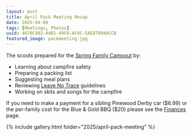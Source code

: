 ```yaml
---
layout: post
title: April Pack Meeting Recap
date: 2025-04-08
tags: [Meetings, Photos]
uuid: 4670C982-A4B1-49F8-AF4C-5AE87094ACCB
featured_image: packmeeting.jpg
---
```


The scouts prepared for the [Spring Family Campout](/2025/01/19/spring-family-campout-date/) by:

* Learning about campfire safety
* Preparing a packing list
* Suggesting meal plans
* Reviewing [Leave No Trace](https://lnt.org) guidelines
* Working on skits and songs for the campfire

If you need to make a payment for a sibling Pinewood Derby car ($6.99) or the per-family cost for the Blue & Gold BBQ ($20) please see the [Finances](/finances) page.

{% include gallery.html folder="2025/april-pack-meeting" %}
